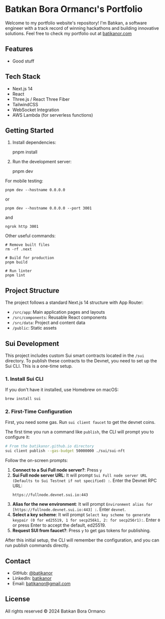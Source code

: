 # Batıkan Bora Ormancı's Portfolio

Welcome to my portfolio website's repository! I'm Batıkan, a software engineer with a track record of winning hackathons and building innovative solutions. Feel free to check my portfolio out at [batikanor.com](https://batikanor.com)

## Features

- Good stuff

## Tech Stack

- Next.js 14
- React
- Three.js / React Three Fiber
- TailwindCSS
- WebSocket Integration
- AWS Lambda (for serverless functions)

## Getting Started

1. Install dependencies:

   pnpm install

2. Run the development server:

   pnpm dev

For mobile testing:

    pnpm dev --hostname 0.0.0.0

or

    pnpm dev --hostname 0.0.0.0 --port 3001

and

    ngrok http 3001

Other useful commands:

    # Remove built files
    rm -rf .next

    # Build for production
    pnpm build

    # Run linter
    pnpm lint

## Project Structure

The project follows a standard Next.js 14 structure with App Router:

- `/src/app`: Main application pages and layouts
- `/src/components`: Reusable React components
- `/src/data`: Project and content data
- `/public`: Static assets

## Sui Development

This project includes custom Sui smart contracts located in the `/sui` directory. To publish these contracts to the Devnet, you need to set up the Sui CLI. This is a one-time setup.

### 1. Install Sui CLI

If you don't have it installed, use Homebrew on macOS:

```bash
brew install sui
```

### 2. First-Time Configuration

First, you need some gas. Run `sui client faucet` to get the devnet coins.

The first time you run a command like `publish`, the CLI will prompt you to configure it:

```bash
# From the batikanor.github.io directory
sui client publish --gas-budget 50000000 ./sui/sui-nft
```

Follow the on-screen prompts:

1. **Connect to a Sui Full node server?**: Press `y`
2. **Sui Full node server URL**: It will prompt `Sui Full node server URL (Defaults to Sui Testnet if not specified) :`. Enter the Devnet RPC URL:
   ```
   https://fullnode.devnet.sui.io:443
   ```
3. **Alias for the new environment**: It will prompt `Environment alias for [https://fullnode.devnet.sui.io:443] :`. Enter `devnet`.
4. **Select a key scheme**: It will prompt `Select key scheme to generate keypair (0 for ed25519, 1 for secp256k1, 2: for secp256r1):`. Enter `0` or press Enter to accept the default, ed25519.
5. **Request SUI from faucet?**: Press `y` to get gas tokens for publishing.

After this initial setup, the CLI will remember the configuration, and you can run publish commands directly.

## Contact

- GitHub: [@batikanor](https://github.com/batikanor)
- LinkedIn: [batikanor](https://linkedin.com/in/batikanor)
- Email: batikanor@gmail.com

## License

All rights reserved © 2024 Batıkan Bora Ormancı
